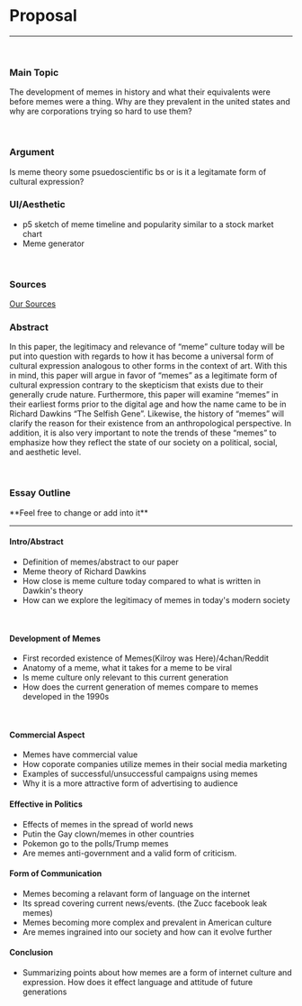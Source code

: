 <h1>Proposal</h1>
<hr />
<br>

<h3>Main Topic</h3>
<p>The development of memes in history and what their equivalents were before memes were a thing. Why are they prevalent in the united states and why are corporations trying so hard to use them?</p>

<br>

<h3>Argument</h3>
<p>
Is meme theory some psuedoscientific bs or is it a legitamate form of cultural expression?
</p>

<h3>UI/Aesthetic</h3>
<ul>
	<li>p5 sketch of meme timeline and popularity similar to a stock market chart</li>
	<li>Meme generator</li>
</ul>

<br>

<h3>Sources</h3>
<a href="SJSU_ART_104_S18/teams/Wakandan Meme Team/sources.md"> Our Sources </a>
<br>

<h3>Abstract</h3>
<p>In this paper, the legitimacy and relevance of “meme” culture today will be put into question with regards to how it has become a universal form of cultural expression analogous to other forms in the context of art. With this in mind, this paper will argue in favor of “memes” as a legitimate form of cultural expression contrary to the skepticism that exists due to their generally crude nature. Furthermore, this paper will examine “memes” in their earliest forms prior to the digital age and how the name came to be in Richard Dawkins “The Selfish Gene”. Likewise, the history of “memes” will clarify the reason for their existence from an anthropological perspective. In addition, it is also very important to note the trends of these “memes” to emphasize how they reflect the state of our society on a political, social, and aesthetic level.
</p>

<br>

<h3> Essay Outline </h3>
<p>**Feel free to change or add into it**</p>
<hr />

<h4>Intro/Abstract</h4>
<ul>
	<li>Definition of memes/abstract to our paper</li>
	<li>Meme theory of Richard Dawkins</li>
	<li>How close is meme culture today compared to what is written in Dawkin's theory</li>
	<li> How can we explore the legitimacy of memes in today's modern society</li>
</ul>

<br>

<h4>Development of Memes</h4>
<ul>
	<li>First recorded existence of Memes(Kilroy was Here)/4chan/Reddit</li>
	<li>Anatomy of a meme, what it takes for a meme to be viral</li>
	<li>Is meme culture only relevant to this current generation</li>
	<li> How does the current generation of memes compare to memes developed in the 1990s</li>
</ul>

<br>

<h4>Commercial Aspect</h4>
<ul>
	<li>Memes have commercial value</li>
	<li>How coporate companies utilize memes in their social media marketing</li>
	<li> Examples of successful/unsuccessful campaigns using memes</li>
	<li>Why it is a more attractive form of advertising to audience</li>
</ul>


<h4>Effective in Politics</h4>
<ul>
	<li>Effects of memes in the spread of world news</li>
	<li>Putin the Gay clown/memes in other countries</li>
	<li>Pokemon go to the polls/Trump memes</li>
	<li>Are memes anti-government and a valid form of criticism.</li>
</ul>


<h4> Form of Communication </h4>
<ul>
	<li>Memes becoming a relavant form of language on the internet</li>
	<li>Its spread covering current news/events. (the Zucc facebook leak memes)</li>
	<li>Memes becoming more complex and prevalent in American culture</li>
	<li> Are memes ingrained into our society and how can it evolve further</li>
</ul>

<h4> Conclusion </h4>
<ul>
	<li>Summarizing points about how memes are a form of internet culture and expression. How does it effect language and attitude of future generations</li>
</ul>







